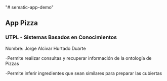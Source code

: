 "# sematic-app-demo" 

## App Pizza 
### UTPL - Sistemas Basados en Conocimientos
Nombre: Jorge Alcivar Hurtado Duarte

-Permite realizar consultas y recuperar información de la ontología de Pizzas

-Permite inferir ingredientes que sean similares para preparar las cubiertas

